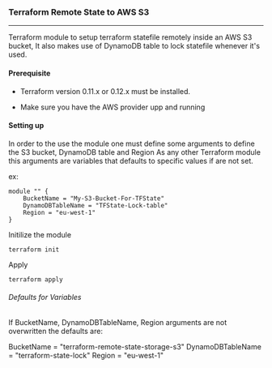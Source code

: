 ### Terraform Remote State to AWS S3
---
Terraform module to setup terraform statefile remotely inside an AWS S3 bucket,
It also makes use of DynamoDB table to lock statefile whenever it's used.

#### Prerequisite

* Terraform version 0.11.x or 0.12.x must be installed.

* Make sure you have the AWS provider upp and running


#### Setting up

In order to the use the module one must define some arguments to define the S3 bucket, DynamoDB table and Region
As any other Terraform module this arguments are variables that defaults to specific values if are not set. 

ex: 

```
module "" {
    BucketName = "My-S3-Bucket-For-TFState"
    DynamoDBTableName = "TFState-Lock-table"
    Region = "eu-west-1"
}
```

Initilize the module 

```
terraform init
```

Apply

```
terraform apply
```

###### Defaults for Variables

If BucketName, DynamoDBTableName, Region arguments are not overwritten the defaults are:

BucketName = "terraform-remote-state-storage-s3"
DynamoDBTableName = "terraform-state-lock"
Region = "eu-west-1"